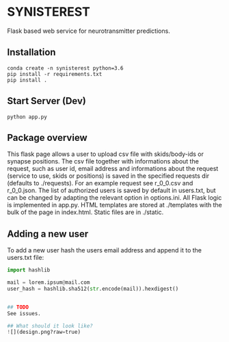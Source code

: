 # SYNISTEREST
Flask based web service for neurotransmitter predictions. 

## Installation
```
conda create -n synisterest python=3.6
pip install -r requirements.txt
pip install .
```

## Start Server (Dev)
```
python app.py
```

## Package overview
This flask page allows a user to upload csv file with skids/body-ids or synapse positions. The csv file together with informations about the request, such as user id, email address and informations about the request (service to use, skids or positions) is saved in the specified requests dir (defaults to ./requests). For an example request see r_0_0.csv and r_0_0.json. The list of authorized users is saved by default in users.txt, but can be changed by adapting the relevant option in options.ini. All Flask logic is implemented in app.py. HTML templates are stored at ./templates with the bulk of the page in index.html. Static files are in ./static.

## Adding a new user
To add a new user hash the users email address and append it to the users.txt file:
```python
import hashlib

mail = lorem.ipsum@mail.com
user_hash = hashlib.sha512(str.encode(mail)).hexdigest()


## TODO
See issues.

## What should it look like?
![](design.png?raw=true)
